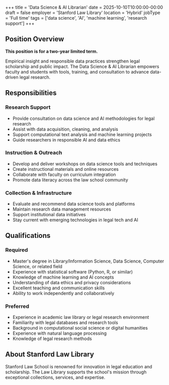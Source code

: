 +++
title = 'Data Science & AI Librarian'
date = 2025-10-10T10:00:00-00:00
draft = false
employer = 'Stanford Law Library'
location = 'Hybrid'
jobType = 'Full time'
tags = ['data science', 'AI', 'machine learning', 'research support']
+++

## Position Overview

**This position is for a two-year limited term.**

Empirical insight and responsible data practices strengthen legal scholarship and public impact. The Data Science & AI Librarian empowers faculty and students with tools, training, and consultation to advance data-driven legal research.

## Responsibilities

### Research Support
- Provide consultation on data science and AI methodologies for legal research
- Assist with data acquisition, cleaning, and analysis
- Support computational text analysis and machine learning projects
- Guide researchers in responsible AI and data ethics

### Instruction & Outreach
- Develop and deliver workshops on data science tools and techniques
- Create instructional materials and online resources
- Collaborate with faculty on curriculum integration
- Promote data literacy across the law school community

### Collection & Infrastructure
- Evaluate and recommend data science tools and platforms
- Maintain research data management resources
- Support institutional data initiatives
- Stay current with emerging technologies in legal tech and AI

## Qualifications

### Required
- Master's degree in Library/Information Science, Data Science, Computer Science, or related field
- Experience with statistical software (Python, R, or similar)
- Knowledge of machine learning and AI concepts
- Understanding of data ethics and privacy considerations
- Excellent teaching and communication skills
- Ability to work independently and collaboratively

### Preferred
- Experience in academic law library or legal research environment
- Familiarity with legal databases and research tools
- Background in computational social science or digital humanities
- Experience with natural language processing
- Knowledge of legal research methods

## About Stanford Law Library

Stanford Law School is renowned for innovation in legal education and scholarship. The Law Library supports the school's mission through exceptional collections, services, and expertise.

